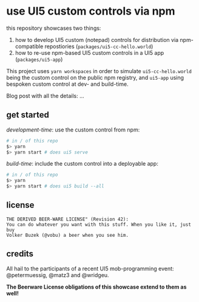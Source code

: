 # use UI5 custom controls via npm

this repository showcases two things:

1. how to develop UI5 custom (notepad) controls for distribution via npm-compatible repostiories (`packages/ui5-cc-hello.world`)
2. how to re-use npm-based UI5 custom controls in a UI5 app (`packages/ui5-app`)

This project uses `yarn workspaces` in order to simulate `ui5-cc-hello.world` being the custom control on the public npm registry, and `ui5-app` using bespoken custom control at dev- and build-time.

Blog post with all the details: ...

## get started

*development-time*: use the custom control from npm:

```bash
# in / of this repo
$> yarn 
$> yarn start # does ui5 serve
```

*build-time*: include the custom control into a deployable app:

```bash
# in / of this repo
$> yarn 
$> yarn start # does ui5 build --all
```

## license

```
THE DERIVED BEER-WARE LICENSE" (Revision 42):
You can do whatever you want with this stuff. When you like it, just buy
Volker Buzek (@vobu) a beer when you see him.
```

## credits

All hail to the participants of a recent UI5 mob-programming event: @petermuessig, @matz3 and @wridgeu.

**The Beerware License obligations of this showcase extend to them as well!**